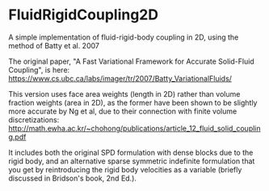 # FluidRigidCoupling2D
A simple implementation of fluid-rigid-body coupling in 2D, using the method of Batty et al. 2007

The original paper, "A Fast Variational Framework for Accurate Solid-Fluid Coupling", is here:
https://www.cs.ubc.ca/labs/imager/tr/2007/Batty_VariationalFluids/

This version uses face area weights (length in 2D) rather than volume fraction weights (area in 2D), as the former have been shown to be slightly more accurate by Ng et al, due to their connection with finite volume discretizations:
http://math.ewha.ac.kr/~chohong/publications/article_12_fluid_solid_coupling.pdf

It includes both the original SPD formulation with dense blocks due to the rigid body, and an alternative sparse symmetric indefinite formulation that you get by reintroducing the rigid body velocities as a variable (briefly discussed in Bridson's book, 2nd Ed.).
